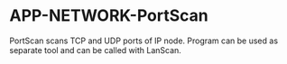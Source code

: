 APP-NETWORK-PortScan
====================

PortScan scans TCP and UDP ports of IP node. Program can be used as separate tool and can be called with LanScan.
